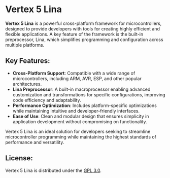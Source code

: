 # Vertex 5 Lina

**Vertex 5 Lina** is a powerful cross-platform framework for microcontrollers, designed to provide developers with tools for creating highly efficient and flexible applications. A key feature of the framework is the built-in preprocessor, Lina, which simplifies programming and configuration across multiple platforms.

## Key Features:
- **Cross-Platform Support**: Compatible with a wide range of microcontrollers, including ARM, AVR, ESP, and other popular architectures.
- **Lina Preprocessor**: A built-in macroprocessor enabling advanced customization and transformations for specific configurations, improving code efficiency and adaptability.
- **Performance Optimization**: Includes platform-specific optimizations while maintaining intuitive and developer-friendly interfaces.
- **Ease of Use**: Clean and modular design that ensures simplicity in application development without compromising on functionality.

Vertex 5 Lina is an ideal solution for developers seeking to streamline microcontroller programming while maintaining the highest standards of performance and versatility.

## License:
Vertex 5 Lina is distributed under the [GPL 3.0](license).

